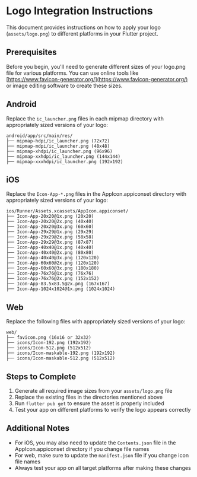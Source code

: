 # Logo Integration Instructions

This document provides instructions on how to apply your logo (`assets/logo.png`) to different platforms in your Flutter project.

## Prerequisites

Before you begin, you'll need to generate different sizes of your logo.png file for various platforms. You can use online tools like [https://www.favicon-generator.org/](https://www.favicon-generator.org/) or image editing software to create these sizes.

## Android

Replace the `ic_launcher.png` files in each mipmap directory with appropriately sized versions of your logo:

```
android/app/src/main/res/
├── mipmap-hdpi/ic_launcher.png (72x72)
├── mipmap-mdpi/ic_launcher.png (48x48)
├── mipmap-xhdpi/ic_launcher.png (96x96)
├── mipmap-xxhdpi/ic_launcher.png (144x144)
├── mipmap-xxxhdpi/ic_launcher.png (192x192)
```

## iOS

Replace the `Icon-App-*.png` files in the AppIcon.appiconset directory with appropriately sized versions of your logo:

```
ios/Runner/Assets.xcassets/AppIcon.appiconset/
├── Icon-App-20x20@1x.png (20x20)
├── Icon-App-20x20@2x.png (40x40)
├── Icon-App-20x20@3x.png (60x60)
├── Icon-App-29x29@1x.png (29x29)
├── Icon-App-29x29@2x.png (58x58)
├── Icon-App-29x29@3x.png (87x87)
├── Icon-App-40x40@1x.png (40x40)
├── Icon-App-40x40@2x.png (80x80)
├── Icon-App-40x40@3x.png (120x120)
├── Icon-App-60x60@2x.png (120x120)
├── Icon-App-60x60@3x.png (180x180)
├── Icon-App-76x76@1x.png (76x76)
├── Icon-App-76x76@2x.png (152x152)
├── Icon-App-83.5x83.5@2x.png (167x167)
├── Icon-App-1024x1024@1x.png (1024x1024)
```

## Web

Replace the following files with appropriately sized versions of your logo:

```
web/
├── favicon.png (16x16 or 32x32)
├── icons/Icon-192.png (192x192)
├── icons/Icon-512.png (512x512)
├── icons/Icon-maskable-192.png (192x192)
├── icons/Icon-maskable-512.png (512x512)
```

## Steps to Complete

1. Generate all required image sizes from your `assets/logo.png` file
2. Replace the existing files in the directories mentioned above
3. Run `flutter pub get` to ensure the asset is properly included
4. Test your app on different platforms to verify the logo appears correctly

## Additional Notes

- For iOS, you may also need to update the `Contents.json` file in the AppIcon.appiconset directory if you change file names
- For web, make sure to update the `manifest.json` file if you change icon file names
- Always test your app on all target platforms after making these changes
